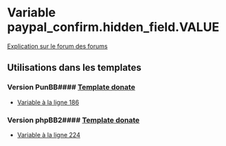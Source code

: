 # Variable paypal_confirm.hidden_field.VALUE
[Explication sur le forum des forums](http://forum.forumactif.com/t294113-listing-des-variables#paypal_confirm.hidden_field.VALUE)
## Utilisations dans les templates
### Version PunBB#### [Template donate](punbb/donate.md)
* [Variable à la ligne 186](../punbb/donate.tpl#L186)
### Version phpBB2#### [Template donate](subsilver/donate.md)
* [Variable à la ligne 224](../subsilver/donate.tpl#L224)